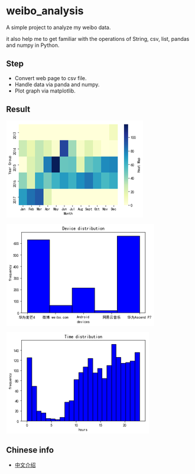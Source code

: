 # weibo_analysis

A simple project to analyze my weibo data. 

it also help me to get familiar with the operations of String, csv, list, pandas and numpy in Python.

## Step

* Convert web page to csv file.
* Handle data via panda and numpy.
* Plot graph via matplotlib.

## Result

![Heat map](img/heat_map.png)

![Device distribution](img/device_distribution.png)

![Sending time distribution](img/time_distribution.png)

## Chinese info

* [中文介绍](https://luochang.ink/2019/04/20/%E6%88%91%E7%9A%84%E5%BE%AE%E5%8D%9A%E6%95%B0%E6%8D%AE%E5%8F%AF%E8%A7%86%E5%8C%96/)

